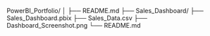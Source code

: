 PowerBI_Portfolio/
│
├── README.md
├── Sales_Dashboard/
    ├── Sales_Dashboard.pbix
    ├── Sales_Data.csv
    ├── Dashboard_Screenshot.png
    └── README.md
